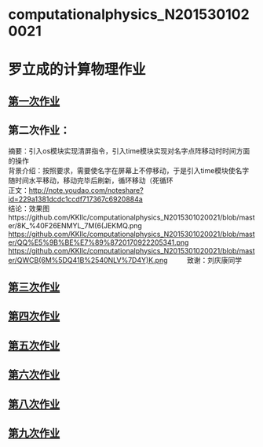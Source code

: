 # computationalphysics_N2015301020021
# 罗立成的计算物理作业
## [第一次作业](https://github.com/KKllc/computationalphysics_N2015301020021/blob/master/1_My%20name.py)
## 第二次作业：   
摘要：引入os模块实现清屏指令，引入time模块实现对名字点阵移动时时间方面的操作  
背景介绍：按照要求，需要使名字在屏幕上不停移动，于是引入time模块使名字随时间水平移动，移动完毕后刷新，循环移动（死循环  
正文：http://note.youdao.com/noteshare?id=229a1381dcdc1ccdf717367c6920884a  
结论：效果图https://github.com/KKllc/computationalphysics_N2015301020021/blob/master/8K_%40F26ENMYL_7M(6(JEKMQ.png  
https://github.com/KKllc/computationalphysics_N2015301020021/blob/master/QQ%E5%9B%BE%E7%89%8720170922205341.png
       https://github.com/KKllc/computationalphysics_N2015301020021/blob/master/QWCB(6M%5DQ41B%2540NLV%7D4Y)K.png
          致谢：刘庆康同学
## [第三次作业](https://github.com/KKllc/computationalphysics_N2015301020021/blob/master/exercise3.md)
## [第四次作业](https://github.com/KKllc/computationalphysics_N2015301020021/blob/master/Excercise4.md)
## [第五次作业](https://github.com/KKllc/computationalphysics_N2015301020021/blob/master/Excerise5.md)
## [第六次作业](https://github.com/KKllc/computationalphysics_N2015301020021/blob/master/Excerise6.md)
## [第八次作业](https://github.com/KKllc/computationalphysics_N2015301020021/blob/master/Excercise8.md)
## [第九次作业](https://github.com/KKllc/computationalphysics_N2015301020021/blob/master/Excerise9.md)
